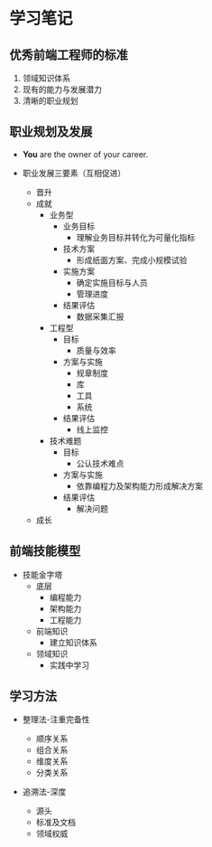 # 学习笔记

## 优秀前端工程师的标准

1. 领域知识体系
2. 现有的能力与发展潜力
3. 清晰的职业规划

## 职业规划及发展

+ **You** are the owner of your career.

+ 职业发展三要素（互相促进）
  + 晋升
  + 成就
    + 业务型
      + 业务目标
        + 理解业务目标并转化为可量化指标
      + 技术方案
        + 形成纸面方案、完成小规模试验
      + 实施方案
        + 确定实施目标与人员
        + 管理进度
      + 结果评估
        + 数据采集汇报
    + 工程型
      + 目标
        + 质量与效率
      + 方案与实施
        + 规章制度
        + 库
        + 工具
        + 系统
      + 结果评估
        + 线上监控
    + 技术难题
      + 目标
        + 公认技术难点
      + 方案与实施
        + 依靠编程力及架构能力形成解决方案
      + 结果评估
        + 解决问题
  + 成长

## 前端技能模型

+ 技能金字塔
  + 底层
    + 编程能力
    + 架构能力
    + 工程能力
  + 前端知识
    + 建立知识体系
  + 领域知识
    + 实践中学习

## 学习方法

+ 整理法-注重完备性
  + 顺序关系
  + 组合关系
  + 维度关系
  + 分类关系

+ 追溯法-深度
  + 源头
  + 标准及文档
  + 领域权威
